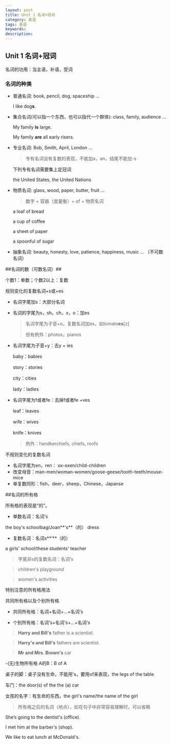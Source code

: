 ```yaml
---
layout: post
title: Unit 1 名词+冠词
category: 英语
tags: 英语
keywords: 
description: 
---
```


## Unit 1 名词+冠词 ##

名词的功用：当主语，补语，受词

### 名词的种类 ###

- 普通名词: book, pencil, dog, spaceship ...

	I like dog**s**.

- 集合名词(可以指一个东西，也可以指代一个群体): class, family, audience ...

	My family **is** large.

	My family **are** all early risers.	 

- 专业名词: Bob, Smith, April, London ...

	>专有名词没有复数的表现，不能加a，an，结尾不能加-s

	下列专有名词需要集上定冠词
	
	the United States, the United Nations 
	
- 物质名词: glass, wood, paper, butter, fruit ...
	
	>数字 + 容器（度量衡）+ of + 物质名词

	a loaf of bread
	
	a cup of coffee

	a sheet of paper

	a spoonful of sugar

- 抽象名词: beauty, honesty, love, patience, happiness, music ... （不可数名词）


##名词的数（可数名词）##

个数1：单数；个数2以上：复数

规则变化的复数名词+s或+es

- 名词字尾加s：大部分名词

- 名词的字尾为s，sh，ch，x，o：加es

	>名词字尾为子音+o，复数名词加es，如tomato**es**[z]
	>
	>但有例外：photos，pianos

- 名词字尾为子音+y：去y + ies

	baby：babies

	story：stories

	city：cities

	lady：ladies

- 名词字尾为f或者fe：去掉f或者fe +ves

	leaf：leaves
	
	wife：wives

	knife：knives
	
	>例外：handkerchiefs, chiefs, roofs

不规则变化的复数名词

- 名词字尾为en，ren： ox-oxen/child-children
- 改变母音：man-men/woman-women/goose-geese/tooth-teeth/mouse-mice
- 单复数同形：fish，deer，sheep，Chinese，Japanse

##名词的所有格

所有格的表现是“的”。

- 单数名词：名词’s

the boy's schoolbag/Joan**'s**（的） dress

- 复数名词：名词s**’**（的）

a girls' school/these students' teacher

>字尾非s的复数名词：名词’s

>children's playground

>women's activities

特别注意的所有格用法

共同所有格以及个别所有格

- 共同所有格：名词+名词+...+名词’s

- 个别所有格：名词’s+名词’s+...+名词’s

>**Harry and Bill's** father is a scientist.

>**Harry's and Bill's** fathers are scientist.

>**Mr and Mrs. Brown's** car

-(无)生物所有格 A的B：B of A

桌子的脚：桌子没有生命，不能用’s，要用of来表现，the legs of the table

车门：the door(s) of the the (a) car

女孩的名字：有生命的东西，the girl's name/the name of the girl

>所有格之后的名词（地点），如在句子中非常容易理解时，可以省略 

She’s going to the dentist's (office).

I met him at the barber's (shop).

We like to eat lunch at McDonald's.








	





